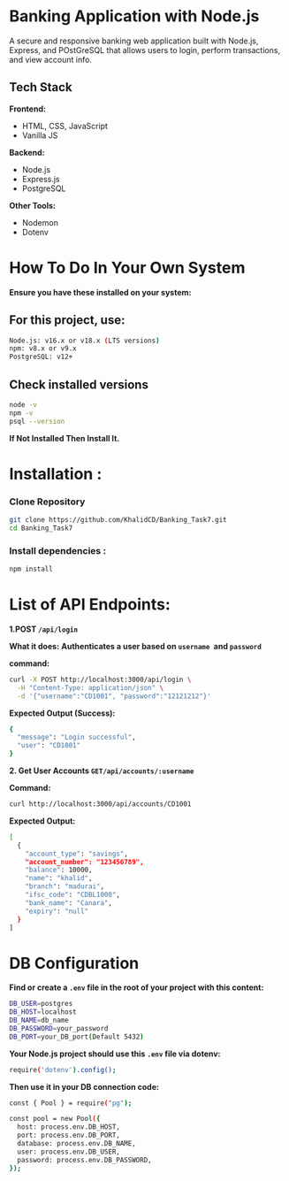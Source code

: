 # Banking Application with Node.js

A secure and responsive banking web application built with Node.js, Express, and POstGreSQL that allows users to login, perform transactions, and view account info.


## Tech Stack

**Frontend:**
- HTML, CSS, JavaScript
- Vanilla JS

**Backend:**
- Node.js
- Express.js
- PostgreSQL

**Other Tools:**
- Nodemon
- Dotenv 


# How To Do In Your Own System
**Ensure you have these installed on your system:**

## For this project, use:
```bash
Node.js: v16.x or v18.x (LTS versions)
npm: v8.x or v9.x
PostgreSQL: v12+
```

## Check installed versions
```bash
node -v  
npm -v  
psql --version  
```
**If Not Installed Then Install It.**

# Installation :
### Clone Repository
```bash
git clone https://github.com/KhalidCD/Banking_Task7.git
cd Banking_Task7
```
### Install dependencies :
```bash
npm install
```

# List of API Endpoints:
**1.POST ```/api/login```**

**What it does:**
**Authenticates a user based on ```username ```and ```password```**

**command:**
```bash
curl -X POST http://localhost:3000/api/login \
  -H "Content-Type: application/json" \
  -d '{"username":"CD1001", "password":"12121212"}'
  ```
**Expected Output (Success):**
```bash
{
  "message": "Login successful",
  "user": "CD1001"
} 
```
**2. Get User Accounts ```GET/api/accounts/:username```**

**Command:**
```bash
curl http://localhost:3000/api/accounts/CD1001 
```
**Expected Output:**
```bash
[
  {
    "account_type": "savings",
    "account_number": "123456789",
    "balance": 10000,
    "name": "khalid",
    "branch": "madurai",
    "ifsc_code": "CDBL1000",
    "bank_name": "Canara",
    "expiry": "null"
  }
]
```

# DB Configuration
**Find or create a ```.env``` file in the root of your project with this content:**
```bash
DB_USER=postgres
DB_HOST=localhost
DB_NAME=db_name
DB_PASSWORD=your_password 
DB_PORT=your_DB_port(Default 5432)
```
**Your Node.js project should use this ```.env``` file via dotenv:**
```bash
require('dotenv').config();
```
**Then use it in your DB connection code:**
```bash
const { Pool } = require("pg");

const pool = new Pool({
  host: process.env.DB_HOST,
  port: process.env.DB_PORT,
  database: process.env.DB_NAME,
  user: process.env.DB_USER,
  password: process.env.DB_PASSWORD,
});
```